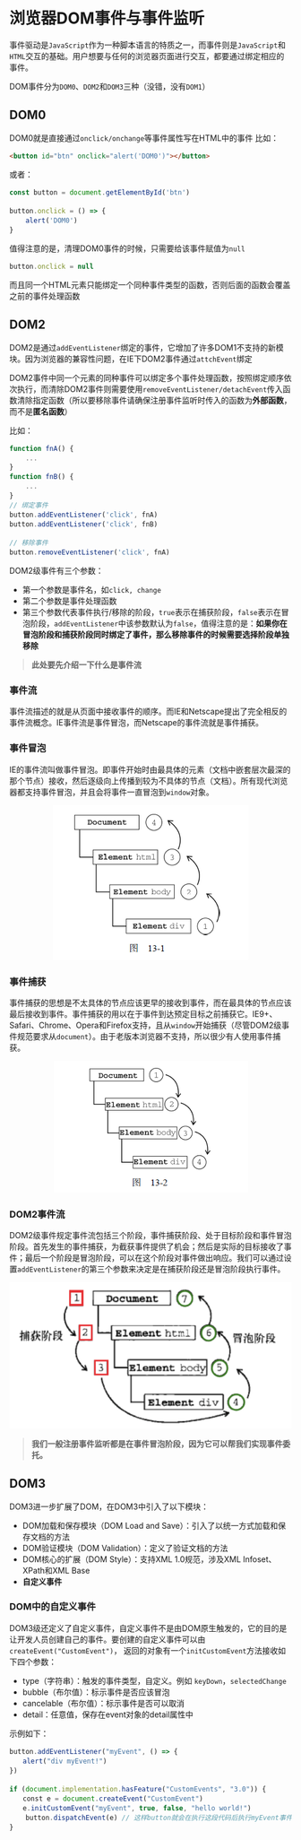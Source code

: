 # 浏览器DOM事件与事件监听

事件驱动是`JavaScript`作为一种脚本语言的特质之一，而事件则是`JavaScript`和`HTML`交互的基础。用户想要与任何的浏览器页面进行交互，都要通过绑定相应的事件。

DOM事件分为`DOM0`、`DOM2`和`DOM3`三种（没错，没有`DOM1`）

## DOM0

DOM0就是直接通过`onclick/onchange`等事件属性写在HTML中的事件
比如：

```html
<button id="btn" onclick="alert('DOM0')"></button>
```

或者：

```javascript
const button = document.getElementById('btn')

button.onclick = () => {
    alert('DOM0')
}
```

值得注意的是，清理DOM0事件的时候，只需要给该事件赋值为`null`

``` javascript
button.onclick = null
```

而且同一个HTML元素只能绑定一个同种事件类型的函数，否则后面的函数会覆盖之前的事件处理函数

## DOM2

DOM2是通过`addEventListener`绑定的事件，它增加了许多DOM1不支持的新模块。因为浏览器的兼容性问题，在IE下DOM2事件通过`attchEvent`绑定

DOM2事件中同一个元素的同种事件可以绑定多个事件处理函数，按照绑定顺序依次执行，而清除DOM2事件则需要使用`removeEventListener/detachEvent`传入函数清除指定函数（所以要移除事件请确保注册事件监听时传入的函数为**外部函数**，而不是**匿名函数**）

比如：

```javascript
function fnA() {
    ...
}
function fnB() {
    ...
}
// 绑定事件
button.addEventListener('click', fnA)
button.addEventListener('click', fnB)

// 移除事件
button.removeEventListener('click', fnA)
```

DOM2级事件有三个参数：

- 第一个参数是事件名，如`click, change`
- 第二个参数是事件处理函数
- 第三个参数代表事件执行/移除的阶段，`true`表示在捕获阶段，`false`表示在冒泡阶段，`addEventListener`中该参数默认为`false`，值得注意的是：**如果你在冒泡阶段和捕获阶段同时绑定了事件，那么移除事件的时候需要选择阶段单独移除**

>**此处要先介绍一下什么是事件流**

### 事件流

事件流描述的就是从页面中接收事件的顺序。而IE和Netscape提出了完全相反的事件流概念。IE事件流是事件冒泡，而Netscape的事件流就是事件捕获。

### 事件冒泡

IE的事件流叫做事件冒泡。即事件开始时由最具体的元素（文档中嵌套层次最深的那个节点）接收，然后逐级向上传播到较为不具体的节点（文档）。所有现代浏览器都支持事件冒泡，并且会将事件一直冒泡到`window`对象。

<div align=center><img src="/img/dom-event/bubbling.png" /></div>

### 事件捕获

事件捕获的思想是不太具体的节点应该更早的接收到事件，而在最具体的节点应该最后接收到事件。事件捕获的用以在于事件到达预定目标之前捕获它。IE9+、Safari、Chrome、Opera和Firefox支持，且从`window`开始捕获（尽管DOM2级事件规范要求从`document`）。由于老版本浏览器不支持，所以很少有人使用事件捕获。

<div align=center><img src="/img/dom-event/capturing.png" /></div>

### DOM2事件流

DOM2级事件规定事件流包括三个阶段，事件捕获阶段、处于目标阶段和事件冒泡阶段。首先发生的事件捕获，为截获事件提供了机会；然后是实际的目标接收了事件；最后一个阶段是冒泡阶段，可以在这个阶段对事件做出响应。我们可以通过设置`addEventListener`的第三个参数来决定是在捕获阶段还是冒泡阶段执行事件。

<div align=center><img src="/img/dom-event/event-stream.png" /></div>

>**我们一般注册事件监听都是在事件冒泡阶段，因为它可以帮我们实现事件委托。**

## DOM3

DOM3进一步扩展了DOM，在DOM3中引入了以下模块：

- DOM加载和保存模块（DOM Load and Save）：引入了以统一方式加载和保存文档的方法
- DOM验证模块（DOM Validation）：定义了验证文档的方法
- DOM核心的扩展（DOM Style）：支持XML 1.0规范，涉及XML Infoset、XPath和XML Base
- **自定义事件**

### DOM中的自定义事件

DOM3级还定义了自定义事件，自定义事件不是由DOM原生触发的，它的目的是让开发人员创建自己的事件。要创建的自定义事件可以由`createEvent("CustomEvent")`， 返回的对象有一个`initCustomEvent`方法接收如下四个参数：

- type（字符串）：触发的事件类型，自定义。例如 `keyDown`，`selectedChange`
- bubble（布尔值）：标示事件是否应该冒泡
- cancelable（布尔值）：标示事件是否可以取消
- detail：任意值，保存在event对象的detail属性中

示例如下：

```javascript
button.addEventListener("myEvent", () => {
　　alert("div myEvent!")
})

if (document.implementation.hasFeature("CustomEvents", "3.0")) {
　　const e = document.createEvent("CustomEvent")
　　e.initCustomEvent("myEvent", true, false, "hello world!")
    button.dispatchEvent(e) // 这样button就会在执行这段代码后执行myEvent事件处理函数
}
```